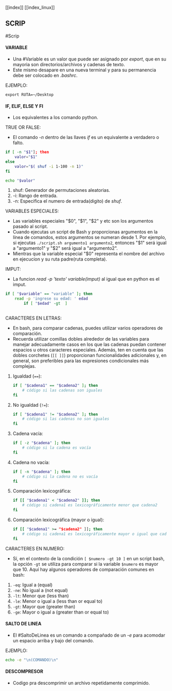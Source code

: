 [[index]]
[[index_linux]]

## SCRIP
#Scrip

#### **VARIABLE**
- Una #Variable es un valor que puede ser asignado por _export_, que en su mayoria son directorios/archivos y cadenas de texto.
- Este mismo desapare en una nueva terminal y para su permanencia debe ser colocado en _.bashrc_.

EJEMPLO:
```
export RUTA=~/Desktop
``` 


#### **IF, ELIF, ELSE Y FI**
- Los equivalentes a los comando python.

TRUE OR FALSE:
- El comando _-n_ dentro de las llaves _if_ es un equivalente a verdadero o falto.
```bash
if [ -n "$1"]; then
	valor="$1"
else
	valor="$( shuf -i 1-100 -n 1)"
fi 

echo "$valor"
```
1. shuf: Generador de permutaciones aleatorias.
2. -i: Rango de entrada.
3. -n: Especifica el numero de entrada(digito) de _shuf_.

VARIABLES ESPECIALES:
- Las variables especiales "$0", "$1", "$2" y etc son los argumentos pasado al script.
- Cuando ejecutas un script de Bash y proporcionas argumentos en la línea de comandos, estos argumentos se numeran desde 1. Por ejemplo, si ejecutas ``./script.sh argumento1 argumento2``, entonces "$1" será igual a "argumento1" y "$2" será igual a "argumento2".
- Mientras que la variable especial "$0" representa el nombre del archivo en ejecucion y su ruta padre(ruta completa).

IMPUT:
- La funcion _read -p 'texto' variable(imput)_ al igual que en python es el imput.
```bash
if [ "$variable" == "variable" ]; then
	read -p 'ingrese su edad: ' edad
		if [ "$edad" -gt  ] 
	 
```

CARACTERES EN LETRAS:
- En bash, para comparar cadenas, puedes utilizar varios operadores de comparación.
- Recuerda utilizar comillas dobles alrededor de las variables para manejar adecuadamente casos en los que las cadenas puedan contener espacios u otros caracteres especiales. Además, ten en cuenta que las dobles corchetes (`[[ ]]`) proporcionan funcionalidades adicionales y, en general, son preferibles para las expresiones condicionales más complejas.
1. Igualdad (`==`):
   ```bash
   if [ "$cadena1" == "$cadena2" ]; then
       # código si las cadenas son iguales
   fi
   ```
2. No igualdad (`!=`):
   ```bash
   if [ "$cadena1" != "$cadena2" ]; then
       # código si las cadenas no son iguales
   fi
   ```
3. Cadena vacía:
   ```bash
   if [ -z "$cadena" ]; then
       # código si la cadena es vacía
   fi
   ```
4. Cadena no vacía:
   ```bash
   if [ -n "$cadena" ]; then
       # código si la cadena no es vacía
   fi
   ```
5. Comparación lexicográfica:
   ```bash
   if [[ "$cadena1" < "$cadena2" ]]; then
       # código si cadena1 es lexicográficamente menor que cadena2
   fi
   ```
6. Comparación lexicográfica (mayor o igual):
   ```bash
   if [[ "$cadena1" >= "$cadena2" ]]; then
       # código si cadena1 es lexicográficamente mayor o igual que cadena2
   fi
   ```


CARACTERES EN NUMERO:
- Sí, en el contexto de la condición `[ $numero -gt 10 ]` en un script bash, la opción `-gt` se utiliza para comparar si la variable `$numero` es mayor que 10. Aquí hay algunos operadores de comparación comunes en bash:
1. `-eq`: Igual a (equal)
2. `-ne`: No igual a (not equal)
3. `-lt`: Menor que (less than)
4. `-le`: Menor o igual a (less than or equal to)
5. `-gt`: Mayor que (greater than)
6. `-ge`: Mayor o igual a (greater than or equal to)


#### **SALTO DE LINEA**
- El #SaltoDeLinea es un comando a compañado de un _-e_ para acomodar un espacio arriba y bajo del comando.

EJEMPLO:
```bash
echo -e "\n(COMANDO)\n"
```


#### **DESCOMPRESOR**
- Codigo pra descomprimir un archivo repetidamente comprimido.















